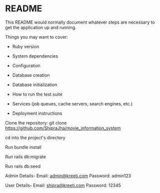 # README

This README would normally document whatever steps are necessary to get the
application up and running.

Things you may want to cover:

* Ruby version

* System dependencies

* Configuration

* Database creation

* Database initialization

* How to run the test suite

* Services (job queues, cache servers, search engines, etc.)

* Deployment instructions

Clone the repository: git clone https://github.com/ShipraJha/movie_information_system

cd into the project's directory

Run bundle install

Run rails db:migrate

Run rails db:seed

Admin Details- Email: admin@kreeti.com Password: admin123

User Details- Email: shipra@kreeti.com Password: 12345
